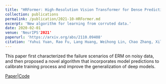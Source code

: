 ```yaml
---
title: "HRFormer: High-Resolution Vision Transformer for Dense Prediction"
collection: publications
permalink: /publication/2021-10-HRFormer.md
excerpt: 'New algorithm for learning from corruted data.'
date: 2020-02-01
venue: 'NeurIPS'2021'
paperurl: 'https://arxiv.org/abs/2110.09408'
citation: 'Yuhui Yuan, Rao Fu, Lang Huang, Weihong Lin, Chao Zhang, Xilin Chen, Jingdong Wang (2021). &quot;HRFormer: High-Resolution Vision Transformer for Dense Prediction; <i>NeurIPS'2021</i>.'
---
```

This paper first characterized the failure scenarios of ERM on noisy data, and then proposed a novel algorithm that incorporates model predictions to calibrate training process and improve the generalization of deep models.

[Paper](https://arxiv.org/abs/2110.09408)|[Code](https://github.com/HRNet/HRFormer)